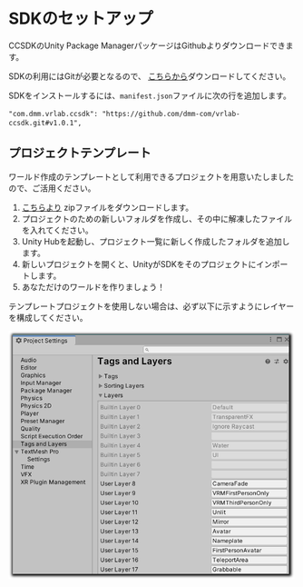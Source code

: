 # SDKのセットアップ

CCSDKのUnity Package ManagerパッケージはGithubよりダウンロードできます。

SDKの利用にはGitが必要となるので、 [こちらから](http://git-scm.com/)ダウンロードしてください。

SDKをインストールするには、`manifest.json`ファイルに次の行を追加します。

    "com.dmm.vrlab.ccsdk": "https://github.com/dmm-com/vrlab-ccsdk.git#v1.0.1",

## プロジェクトテンプレート

ワールド作成のテンプレートとして利用できるプロジェクトを用意いたしましたので、ご活用ください。

1. [こちらより](../files/vrlab-ccsdk-template.zip) zipファイルをダウンロードします。
2. プロジェクトのための新しいフォルダを作成し、その中に解凍したファイルを入れてください。
3. Unity Hubを起動し、プロジェクト一覧に新しく作成したフォルダを追加します。
4. 新しいプロジェクトを開くと、UnityがSDKをそのプロジェクトにインポートします。
5. あなただけのワールドを作りましょう！

テンプレートプロジェクトを使用しない場合は、必ず以下に示すようにレイヤーを構成してください。

![Project Layers](../images/setup-layers.png)
